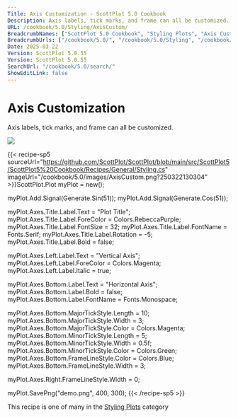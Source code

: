 ```yaml
---
Title: Axis Customization - ScottPlot 5.0 Cookbook
Description: Axis labels, tick marks, and frame can all be customized.
URL: /cookbook/5.0/Styling/AxisCustom/
BreadcrumbNames: ["ScottPlot 5.0 Cookbook", "Styling Plots", "Axis Customization"]
BreadcrumbUrls: ["/cookbook/5.0/", "/cookbook/5.0/Styling", "/cookbook/5.0/Styling/AxisCustom"]
Date: 2025-03-22
Version: ScottPlot 5.0.55
Version: ScottPlot 5.0.55
SearchUrl: "/cookbook/5.0/search/"
ShowEditLink: false
---
```



<div class='d-flex align-items-center mt-5'>
<h1 class='me-2 text-dark my-0 border-0'>Axis Customization</h1>
</div>

Axis labels, tick marks, and frame can all be customized.

[![](/cookbook/5.0/images/AxisCustom.png?250322130304)](/cookbook/5.0/images/AxisCustom.png?250322130304)

{{< recipe-sp5 sourceUrl="https://github.com/ScottPlot/ScottPlot/blob/main/src/ScottPlot5/ScottPlot5%20Cookbook/Recipes/General/Styling.cs" imageUrl="/cookbook/5.0/images/AxisCustom.png?250322130304" >}}ScottPlot.Plot myPlot = new();

myPlot.Add.Signal(Generate.Sin(51));
myPlot.Add.Signal(Generate.Cos(51));

myPlot.Axes.Title.Label.Text = "Plot Title";
myPlot.Axes.Title.Label.ForeColor = Colors.RebeccaPurple;
myPlot.Axes.Title.Label.FontSize = 32;
myPlot.Axes.Title.Label.FontName = Fonts.Serif;
myPlot.Axes.Title.Label.Rotation = -5;
myPlot.Axes.Title.Label.Bold = false;

myPlot.Axes.Left.Label.Text = "Vertical Axis";
myPlot.Axes.Left.Label.ForeColor = Colors.Magenta;
myPlot.Axes.Left.Label.Italic = true;

myPlot.Axes.Bottom.Label.Text = "Horizontal Axis";
myPlot.Axes.Bottom.Label.Bold = false;
myPlot.Axes.Bottom.Label.FontName = Fonts.Monospace;

myPlot.Axes.Bottom.MajorTickStyle.Length = 10;
myPlot.Axes.Bottom.MajorTickStyle.Width = 3;
myPlot.Axes.Bottom.MajorTickStyle.Color = Colors.Magenta;
myPlot.Axes.Bottom.MinorTickStyle.Length = 5;
myPlot.Axes.Bottom.MinorTickStyle.Width = 0.5f;
myPlot.Axes.Bottom.MinorTickStyle.Color = Colors.Green;
myPlot.Axes.Bottom.FrameLineStyle.Color = Colors.Blue;
myPlot.Axes.Bottom.FrameLineStyle.Width = 3;

myPlot.Axes.Right.FrameLineStyle.Width = 0;

myPlot.SavePng("demo.png", 400, 300);
{{< /recipe-sp5 >}}

<div class='my-5 text-center'>This recipe is one of many in the <a href='/cookbook/5.0/Styling'>Styling Plots</a> category</div>


